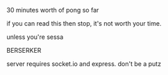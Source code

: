 30 minutes worth of pong so far

if you can read this then stop, it's not worth your time.

unless you're sessa

BERSERKER

server requires socket.io and express. don't be a putz